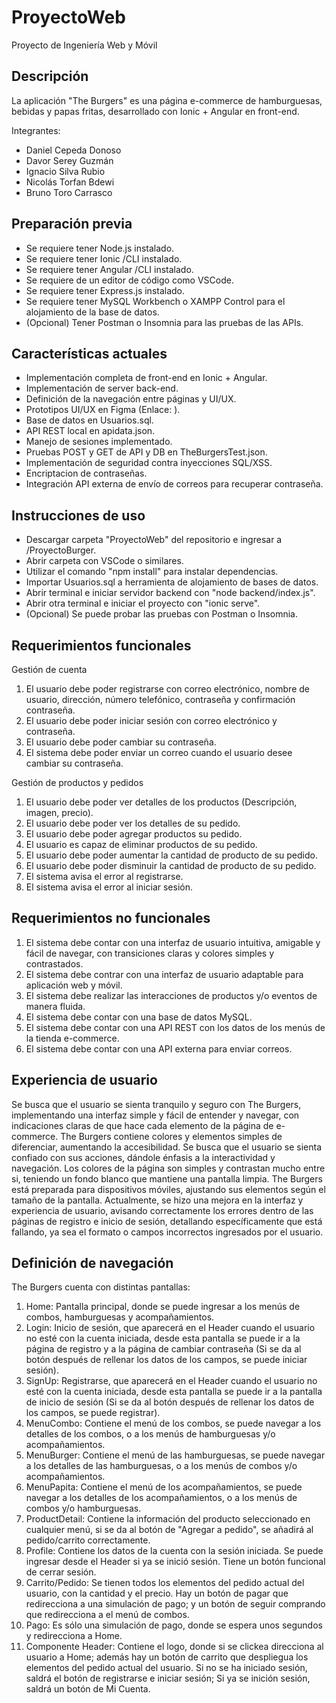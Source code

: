 # ProyectoWeb
Proyecto de Ingeniería Web y Móvil

## Descripción
La aplicación "The Burgers" es una página e-commerce de hamburguesas, bebidas y papas fritas, desarrollado con Ionic + Angular en front-end.

Integrantes:
- Daniel Cepeda Donoso
- Davor Serey Guzmán
- Ignacio Silva Rubio
- Nicolás Torfan Bdewi
- Bruno Toro Carrasco

## Preparación previa
- Se requiere tener Node.js instalado.
- Se requiere tener Ionic /CLI instalado.
- Se requiere tener Angular /CLI instalado.
- Se requiere de un editor de código como VSCode.
- Se requiere tener Express.js instalado.
- Se requiere tener MySQL Workbench o XAMPP Control para el alojamiento de la base de datos.
- (Opcional) Tener Postman o Insomnia para las pruebas de las APIs.

## Características actuales
- Implementación completa de front-end en Ionic + Angular.
- Implementación de server back-end.
- Definición de la navegación entre páginas y UI/UX.
- Prototipos UI/UX en Figma (Enlace: ).
- Base de datos en Usuarios.sql.
- API REST local en apidata.json.
- Manejo de sesiones implementado.
- Pruebas POST y GET de API y DB en TheBurgersTest.json.
- Implementación de seguridad contra inyecciones SQL/XSS.
- Encriptacion de contraseñas.
- Integración API externa de envío de correos para recuperar contraseña.

## Instrucciones de uso
- Descargar carpeta "ProyectoWeb" del repositorio e ingresar a /ProyectoBurger.
- Abrir carpeta con VSCode o similares.
- Utilizar el comando "npm install" para instalar dependencias.
- Importar Usuarios.sql a herramienta de alojamiento de bases de datos.
- Abrir terminal e iniciar servidor backend con "node backend/index.js".
- Abrir otra terminal e iniciar el proyecto con "ionic serve".
- (Opcional) Se puede probar las pruebas con Postman o Insomnia.

## Requerimientos funcionales
Gestión de cuenta
1. El usuario debe poder registrarse con correo electrónico, nombre de usuario, dirección, número telefónico, contraseña y confirmación contraseña.
2. El usuario debe poder iniciar sesión con correo electrónico y contraseña.
3. El usuario debe poder cambiar su contraseña.
4. El sistema debe poder enviar un correo cuando el usuario desee cambiar su contraseña.

Gestión de productos y pedidos
1. El usuario debe poder ver detalles de los productos (Descripción, imagen, precio).
2. El usuario debe poder ver los detalles de su pedido.
3. El usuario debe poder agregar productos su pedido.
4. El usuario es capaz de eliminar productos de su pedido.
5. El usuario debe poder aumentar la cantidad de producto de su pedido. 
6. El usuario debe poder disminuir la cantidad de producto de su pedido.
7. El sistema avisa el error al registrarse.
8. El sistema avisa el error al iniciar sesión.

## Requerimientos no funcionales
1. El sistema debe contar con una interfaz de usuario intuitiva, amigable y fácil de navegar, con transiciones claras y colores simples y contrastados.
2. El sistema debe contrar con una interfaz de usuario adaptable para aplicación web y móvil.
4. El sistema debe realizar las interacciones de productos y/o eventos de manera fluida.
5. El sistema debe contar con una base de datos MySQL.
6. El sistema debe contar con una API REST con los datos de los menús de la tienda e-commerce. 
7. El sistema debe contar con una API externa para enviar correos.

## Experiencia de usuario
Se busca que el usuario se sienta tranquilo y seguro con The Burgers, implementando una interfaz simple y fácil de entender y navegar, con indicaciones claras de que hace cada elemento de la página de e-commerce. The Burgers contiene colores y elementos simples de diferenciar, aumentando la accesibilidad. Se busca que el usuario se sienta confiado con sus acciones, dándole énfasis a la interactividad y navegación. Los colores de la página son simples y contrastan mucho entre si, teniendo un fondo blanco que mantiene una pantalla limpia. The Burgers está preparada para dispositivos móviles, ajustando sus elementos según el tamaño de la pantalla.
Actualmente, se hizo una mejora en la interfaz y experiencia de usuario, avisando correctamente los errores dentro de las páginas de registro e inicio de sesión, detallando específicamente que está fallando, ya sea el formato o campos incorrectos ingresados por el usuario.

## Definición de navegación
The Burgers cuenta con distintas pantallas:
1. Home: Pantalla principal, donde se puede ingresar a los menús de combos, hamburguesas y acompañamientos.
2. Login: Inicio de sesión, que aparecerá en el Header cuando el usuario no esté con la cuenta iniciada, desde esta pantalla se puede ir a la página de registro y a la página de cambiar contraseña (Si se da al botón después de rellenar los datos de los campos, se puede iniciar sesión).
3. SignUp: Registrarse, que aparecerá en el Header cuando el usuario no esté con la cuenta iniciada, desde esta pantalla se puede ir a la pantalla de inicio de sesión (Si se da al botón después de rellenar los datos de los campos, se puede registrar). 
4. MenuCombo: Contiene el menú de los combos, se puede navegar a los detalles de los combos, o a los menús de hamburguesas y/o acompañamientos.
5. MenuBurger: Contiene el menú de las hamburguesas, se puede navegar a los detalles de las hamburguesas, o a los menús de combos y/o acompañamientos.
6. MenuPapita: Contiene el menú de los acompañamientos, se puede navegar a los detalles de los acompañamientos, o a los menús de combos y/o hamburguesas.
7. ProductDetail: Contiene la información del producto seleccionado en cualquier menú, si se da al botón de "Agregar a pedido", se añadirá al pedido/carrito correctamente.
8. Profile: Contiene los datos de la cuenta con la sesión iniciada. Se puede ingresar desde el Header si ya se inició sesión. Tiene un botón funcional de cerrar sesión.
9. Carrito/Pedido: Se tienen todos los elementos del pedido actual del usuario, con la cantidad y el precio. Hay un botón de pagar que redirecciona a una simulación de pago; y un botón de seguir comprando que redirecciona a el menú de combos.
10. Pago: Es sólo una simulación de pago, donde se espera unos segundos y redirecciona a Home.
11. Componente Header: Contiene el logo, donde si se clickea direcciona al usuario a Home; además hay un botón de carrito que despliegua los elementos del pedido actual del usuario. Si no se ha iniciado sesión, saldrá el botón de registrarse e iniciar sesión; Si ya se inición sesión, saldrá un botón de Mi Cuenta.







